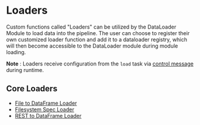 <!--
SPDX-FileCopyrightText: Copyright (c) 2022-2023, NVIDIA CORPORATION & AFFILIATES. All rights reserved.
SPDX-License-Identifier: Apache-2.0

Licensed under the Apache License, Version 2.0 (the "License");
you may not use this file except in compliance with the License.
You may obtain a copy of the License at

http://www.apache.org/licenses/LICENSE-2.0

Unless required by applicable law or agreed to in writing, software
distributed under the License is distributed on an "AS IS" BASIS,
WITHOUT WARRANTIES OR CONDITIONS OF ANY KIND, either express or implied.
See the License for the specific language governing permissions and
limitations under the License.
-->

# Loaders

Custom functions called "Loaders" can be utilized by the DataLoader Module to load data into the pipeline. The user can choose to register their own customized loader function and add it to a dataloader registry, which will then become accessible to the DataLoader module during module loading.

**Note** :  Loaders receive configuration from the `load` task  via [control message](../../source/control_message_guide.md) during runtime.

## Core Loaders

- [File to DataFrame Loader](./core/file_to_df_loader.md)
- [Filesystem Spec Loader](./core/fsspec_loader.md)
- [REST to DataFrame Loader](./core/rest_to_df_loader.md)
